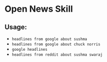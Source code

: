 # Open News Skill

## Usage:
* `headlines from google about sushma`
* `headlines from google about chuck norris`
* `google headlines`
* `headlines from reddit about sushma swaraj`
